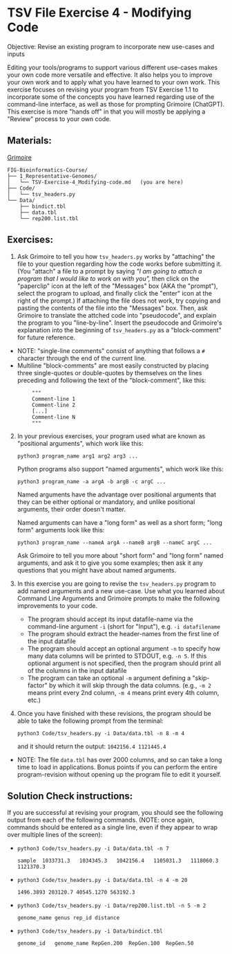 # TSV File Exercise 4 - Modifying Code

Objective: Revise an existing program to incorporate new use-cases and inputs

Editing your tools/programs to support various different use-cases makes your own code more versatile and effective. It also helps you to improve your own work and to apply what you have learned to your own work. This exercise focuses on revising your program from TSV Exercise 1.1 to incorporate some of the concepts you have learned regarding use of the command-line interface, as well as those for prompting Grimoire (ChatGPT). This exercise is more "hands off" in that you will mostly be applying a "Review" process to your own code.

## Materials: 
[Grimoire](https://chat.openai.com/g/g-n7Rs0IK86-grimoire)

```
FIG-Bioinformatics-Course/
├── 1_Representative-Genomes/
│   └── TSV-Exercise-4_Modifying-code.md   (you are here)
├── Code/
│   └── tsv_headers.py
└── Data/
    ├── bindict.tbl
    ├── data.tbl
    └── rep200.list.tbl
```

## Exercises: 

1. Ask Grimoire to tell you how `tsv_headers.py` works by "attaching" the file to your question regarding how the code works before submitting it. (You "attach" a file to a prompt by saying _"I am going to attach a program that I would like to work on with you",_ then click on the "paperclip" icon at the left of the "Messages" box (AKA the "prompt"), select the program to upload, and finally click the "enter" icon at the right of the prompt.) If attaching the file does not work, try copying and pasting the contents of the file into the "Messages" box. Then, ask Grimoire to translate the attched code into "pseudocode", and explain the program to you "line-by-line". Insert the pseudocode and Grimoire's explanation into the beginning of `tsv_headers.py` as a "block-comment" for future reference.
* NOTE: "single-line comments" consist of anything that follows a `#` character through the end of the current line.
* Multiline "block-comments" are most easily constructed by placing three single-quotes or double-quotes by themselves on the lines preceding and following the text of the "block-comment", like this:
```
        """
        Comment-line 1
        Comment-line 2
        [...]
        Comment-line N
        """
```

2. In your previous exercises, your program used what are known as "positional arguments", which work like this:

    ``` python3 program_name arg1 arg2 arg3 ... ```

    Python programs also support "named arguments", which work like this:

    ``` python3 program_name -a argA -b argB -c argC ... ```

    Named arguments have the advantage over positional arguments that they can be either optional or mandatory, and unlike positional arguments, their order doesn't matter.

    Named arguments can have a "long form" as well as a short form; "long form" arguments look like this:
    
    ``` python3 program_name --nameA argA --nameB argB --nameC argC ... ```

    Ask Grimoire to tell you more about "short form" and "long form" named arguments, and ask it to give you some examples; then ask it any questions that you might have about named arguments.


3. In this exercise you are going to revise the `tsv_headers.py` program to add named arguments and a new use-case. Use what you learned about Command Line Arguments and Grimoire prompts to make the following improvements to your code. 
    * The program should accept its input datafile-name via the command-line argument `-i` (short for "Input"), e.g. `-i datafilename`
    * The program should extract the header-names from the first line of the input datafile
    * The program should accept an optional argument `-n` to specify how many data columns will be printed to STDOUT, e.g. `-n 5`. If this optional argument is not specified, then the program should print all of the columns in the input datafile
    * The program can take an optional `-m` argument defining a "skip-factor" by which it will skip through the data columns. (e.g., `-m 2` means print every 2nd column, `-m 4` means print every 4th column, etc.)
    
3. Once you have finished with these revisions, the program should be able to take the following prompt from the terminal:
    
    ``` python3 Code/tsv_headers.py -i Data/data.tbl -n 8 -m 4 ```
    
    and it should return the output:
    ``` 1042156.4 1121445.4 ```
* NOTE: The file `data.tbl` has over 2000 columns, and so can take a long time to load in applications. Bonus points if you can perform the entire program-revision without opening up the program file to edit it yourself.

## Solution Check instructions:
If you are successful at revising your program, you should see the following output from each of the following commands. (NOTE: once again, commands should be entered as a single line, even if they appear to wrap over multiple lines of the screen):

* ``` python3 Code/tsv_headers.py -i Data/data.tbl -n 7 ```

    ``` sample	1033731.3	1034345.3	1042156.4	1105031.3	1118060.3	1121370.3 ```

* ``` python3 Code/tsv_headers.py -i Data/data.tbl -n 4 -m 20 ```

    ``` 1496.3893 203120.7 40545.1270 563192.3 ```

* ``` python3 Code/tsv_headers.py -i Data/rep200.list.tbl -n 5 -m 2 ```

    ``` genome_name genus rep_id distance ```

* ``` python3 Code/tsv_headers.py -i Data/bindict.tbl ```

    ``` genome_id	genome_name	RepGen.200	RepGen.100	RepGen.50 ```
